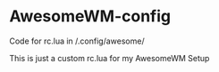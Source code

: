 # AwesomeWM-config
Code for rc.lua in /.config/awesome/

This is just a custom rc.lua for my AwesomeWM Setup

